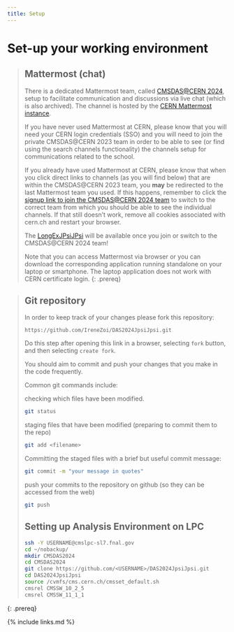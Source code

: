 ```yaml
---
title: Setup
---
```

# Set-up your working environment


> ## Mattermost (chat)
> There is a dedicated Mattermost team, called [CMSDAS@CERN 2024](https://mattermost.web.cern.ch/signup_user_complete/?id=7hedxbi647dbbqouez9449g3ba&md=link&sbr=su), setup to facilitate communication and discussions via live chat (which is also archived). The channel is hosted by the [CERN Mattermost instance](https://mattermost.web.cern.ch/).
> 
> If you have never used Mattermost at CERN, please know that you will need your CERN login credentials (SSO) and you will need to join the private CMSDAS@CERN 2023 team in order to be able to see (or find using the search channels functionality) the channels setup for communications related to the school.
> 
> If you already have used Mattermost at CERN, please know that when you click direct links to channels (as you will find below) that are within the CMSDAS@CERN 2023 team, you **may** be redirected to the last Mattermost team you used. If this happens, remember to click the [signup link to join the CMSDAS@CERN 2024 team](https://mattermost.web.cern.ch/signup_user_complete/?id=7hedxbi647dbbqouez9449g3ba&md=link&sbr=su) to switch to the correct team from which you should be able to see the individual channels. If that still doesn’t work, remove all cookies associated with cern.ch and restart your browser.
> 
> The [LongExJPsiJPsi](https://mattermost.web.cern.ch/cmsdaslpc2024/channels/longexjpsijpsi) will be available once you join or switch to the CMSDAS@CERN 2024 team!
> 
> Note that you can access Mattermost via browser or you can download the corresponding application running standalone on your laptop or smartphone. The laptop application does not work with CERN certificate login.
{: .prereq}

> ## Git repository
>
> In order to keep track of your changes please fork this repository:
> ~~~
> https://github.com/IreneZoi/DAS2024JpsiJpsi.git
> ~~~
> Do this step after opening this link in a browser, selecting `fork` button, and then selecting `create fork`.
> 
> You should aim to commit and push your changes that you make in the code frequently.
> 
> Common git commands include:
> 
> checking which files have been modified.
> ~~~bash
> git status
> ~~~
>
> staging files that have been modified (preparing to commit them to the repo)
> ~~~bash
> git add <filename>
> ~~~
> 
> Committing the staged files with a brief but useful commit message:
> ~~~bash
> git commit -m "your message in quotes"
> ~~~
> 
> push your commits to the repository on github (so they can be accessed from the web)
> ~~~bash
> git push
> ~~~
> 
> ## Setting up Analysis Environment on LPC
>
> ~~~bash
> ssh -Y USERNAME@cmslpc-sl7.fnal.gov
> cd ~/nobackup/
> mkdir CMSDAS2024
> cd CMSDAS2024
> git clone https://github.com/<USERNAME>/DAS2024JpsiJpsi.git
> cd DAS2024JpsiJpsi
> source /cvmfs/cms.cern.ch/cmsset_default.sh
> cmsrel CMSSW_10_2_5
> cmsrel CMSSW_11_1_1
> ~~~
>
{: .prereq}

{% include links.md %}
